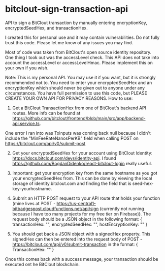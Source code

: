# bitclout-sign-transaction-api
API to sign a BitClout transaction by manually entering encryptionKey, encryptedSeedHex, and transactionHex.

I created this for personal use and it may contain vulnerabilities. Do not fully trust this code. Please let me know of any issues you may find.

Most of code was taken from BitClout's open source identity repository. One thing I took out was the accessLevel check. This API does not take into account the accessLevel or accessLevelHmac. Please implement this on your own if you wish.

Note: This is my personal API. You may use it if you want, but it is strongly recommended not to. You need to enter your encryptedSeedHex and an encryptionKey which should never be given out to anyone under any circumstances. You have full permission to use this code, but PLEASE CREATE YOUR OWN API FOR PRIVACY REASONS.
How to use:

1) Get a BitClout TransactionHex from one of BitClout's backend API routes. More info can be found at https://github.com/bitclout/frontend/blob/main/src/app/backend-api.service.ts.

One error I ran into was TxInputs was coming back null because I didn't include the "MinFeeRateNanosPerKB" field when calling POST on https://bitclout.com/api/v0/submit-post

2) Get your encryptedSeedHex for your account using BitClout Identity: https://docs.bitclout.com/devs/identity-api. I found https://github.com/BogdanDidenko/react-bitclout-login really useful.

3) Important: get your encryption key from the same hostname as you got your encryptedSeedHex from. This can be done by viewing the local storage of identity.bitclout.com and finding the field that is seed-hex-key-yourhostname.

4) Submit an HTTP POST request to your API route that holds your function (mine lives at POST - https://us-central1-bitbadgespost.cloudfunctions.net/api/sign (currently not running because I have too many projects for my free tier on Firebase)). The request body should be a JSON object in the following format: 
{
  transactionHex: "",
  encryptedSeedHex: "",
  hostEncryptionKey: ""
}

5) You should get back a JSON object with a signedHex property. This signedHex can then be entered into the request body of POST - https://bitclout.com/api/v0/submit-transaction in the format:
{
  TransactionHex: ""
}

Once this comes back with a success message, your transaction should be executed ont he BitClout blockchain.
